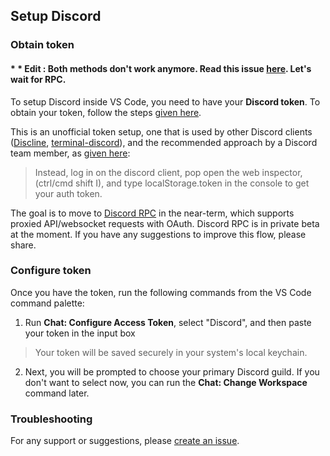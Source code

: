 ## Setup Discord

### Obtain token  
#### \* \*  Edit : Both methods don't work anymore. Read this issue [here](https://github.com/discordapp/discord-api-docs/issues/847). Let's wait for RPC.
To setup Discord inside VS Code, you need to have your **Discord token**. To obtain your token, follow the steps [given here](https://discordhelp.net/discord-token).

This is an unofficial token setup, one that is used by other Discord clients ([Discline](https://github.com/MitchWeaver/Discline), [terminal-discord](https://github.com/xynxynxyn/terminal-discord)), and the recommended approach by a Discord team member, as [given here](https://github.com/discordapp/discord-api-docs/issues/69#issuecomment-223886862):

> Instead, log in on the discord client, pop open the web inspector, (ctrl/cmd shift I), and type localStorage.token in the console to get your auth token.

The goal is to move to [Discord RPC](https://discordapp.com/developers/docs/topics/rpc#proxied-api-requests) in the near-term, which supports proxied API/websocket requests with OAuth. Discord RPC is in private beta at the moment. If you have any suggestions to improve this flow, please share.

### Configure token

Once you have the token, run the following commands from the VS Code command palette:

1. Run **Chat: Configure Access Token**, select "Discord", and then paste your token in the input box

> Your token will be saved securely in your system's local keychain.

2. Next, you will be prompted to choose your primary Discord guild. If you don't want to select now, you can run the **Chat: Change Workspace** command later.

### Troubleshooting

For any support or suggestions, please [create an issue](https://github.com/karigari/vscode-chat/issues).
